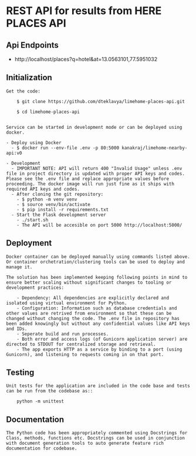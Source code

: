 # REST API for results from HERE PLACES API

## Api Endpoints

- http://localhost/places?q=hotel&at=13.0563101,77.5951032

## Initialization

    Get the code:
    
        $ git clone https://github.com/dteklavya/limehome-places-api.git

        $ cd limehome-places-api

    
    Service can be started in development mode or can be deployed using docker.

    - Deploy using Docker
      - $ docker run --env-file .env -p 80:5000 kanakraj/limehome-nearby-api:v0
  
    - Development
      - IMPORTANT NOTE: API will return 400 "Invalid Usage" unless .env file in project directory is updated with proper API keys and codes. Please see the .env file and replace appropriate values before proceeding. The docker image will run just fine as it ships with required API keys and codes.
      - After cloning the git repository:
        - $ python -m venv venv
        - $ source venv/bin/activate
        - $ pip install -r requirements.txt
      - Start the Flask development server
        - ./start.sh
        - The API will be accesible on port 5000 http://localhost:5000/

## Deployment

    Docker container can be deployed manually using commands listed above. Or container orchetration/clustering tools can be used to deploy and manage it.

    The solution has been implemented keeping following points in mind to ensure better scaling without significant changes to tooling or development practices:

        - Dependency: All dependencies are explicitly declared and isolated using virtual environment for Python.
        - Configuration: Information such as database credentials and other values are retrived from environment so that these can be changed without changing the code. The .env file in repository has been added knowingly but without any confidential values like API keys and IDs.
        - Seperate build and run processes.
        - Both error and access logs (of Gunicorn application server) are directed to STDOUT for centralized storage and retrieval.
        - The app exports HTTP as a service by binding to a port (using Gunicorn), and listening to requests coming in on that port.

## Testing

    Unit tests for the application are included in the code base and tests can be run from the codebase as::
  
        python -m unittest

## Documentation

    The Python code has been appropriately commented using Docstrings for Class, methods, functions etc. Docstrings can be used in conjunction with document generation tools to auto generate feature rich documentation for codebase.
